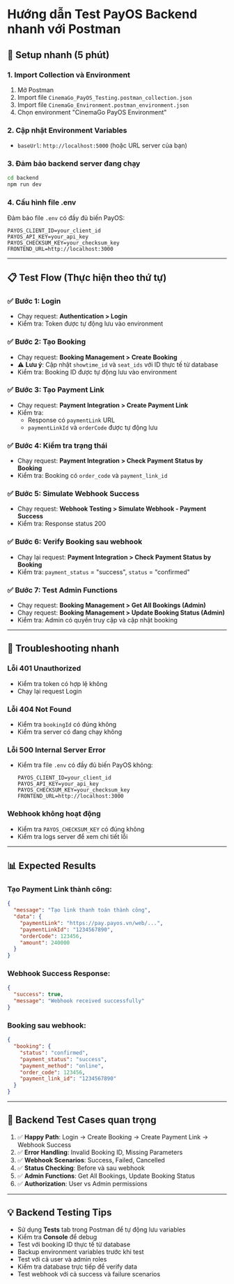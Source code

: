 # Hướng dẫn Test PayOS Backend nhanh với Postman

## 🚀 Setup nhanh (5 phút)

### 1. Import Collection và Environment
1. Mở Postman
2. Import file `CinemaGo_PayOS_Testing.postman_collection.json`
3. Import file `CinemaGo_Environment.postman_environment.json`
4. Chọn environment "CinemaGo PayOS Environment"

### 2. Cập nhật Environment Variables
- `baseUrl`: `http://localhost:5000` (hoặc URL server của bạn)

### 3. Đảm bảo backend server đang chạy
```bash
cd backend
npm run dev
```

### 4. Cấu hình file .env
Đảm bảo file `.env` có đầy đủ biến PayOS:
```env
PAYOS_CLIENT_ID=your_client_id
PAYOS_API_KEY=your_api_key
PAYOS_CHECKSUM_KEY=your_checksum_key
FRONTEND_URL=http://localhost:3000
```

---

## 📋 Test Flow (Thực hiện theo thứ tự)

### ✅ Bước 1: Login
- Chạy request: **Authentication > Login**
- Kiểm tra: Token được tự động lưu vào environment

### ✅ Bước 2: Tạo Booking
- Chạy request: **Booking Management > Create Booking**
- ⚠️ **Lưu ý**: Cập nhật `showtime_id` và `seat_ids` với ID thực tế từ database
- Kiểm tra: Booking ID được tự động lưu vào environment

### ✅ Bước 3: Tạo Payment Link
- Chạy request: **Payment Integration > Create Payment Link**
- Kiểm tra: 
  - Response có `paymentLink` URL
  - `paymentLinkId` và `orderCode` được tự động lưu

### ✅ Bước 4: Kiểm tra trạng thái
- Chạy request: **Payment Integration > Check Payment Status by Booking**
- Kiểm tra: Booking có `order_code` và `payment_link_id`

### ✅ Bước 5: Simulate Webhook Success
- Chạy request: **Webhook Testing > Simulate Webhook - Payment Success**
- Kiểm tra: Response status 200

### ✅ Bước 6: Verify Booking sau webhook
- Chạy lại request: **Payment Integration > Check Payment Status by Booking**
- Kiểm tra: `payment_status` = "success", `status` = "confirmed"

### ✅ Bước 7: Test Admin Functions
- Chạy request: **Booking Management > Get All Bookings (Admin)**
- Chạy request: **Booking Management > Update Booking Status (Admin)**
- Kiểm tra: Admin có quyền truy cập và cập nhật booking

---

## 🔧 Troubleshooting nhanh

### Lỗi 401 Unauthorized
- Kiểm tra token có hợp lệ không
- Chạy lại request Login

### Lỗi 404 Not Found
- Kiểm tra `bookingId` có đúng không
- Kiểm tra server có đang chạy không

### Lỗi 500 Internal Server Error
- Kiểm tra file `.env` có đầy đủ biến PayOS không:
  ```
  PAYOS_CLIENT_ID=your_client_id
  PAYOS_API_KEY=your_api_key
  PAYOS_CHECKSUM_KEY=your_checksum_key
  FRONTEND_URL=http://localhost:3000
  ```

### Webhook không hoạt động
- Kiểm tra `PAYOS_CHECKSUM_KEY` có đúng không
- Kiểm tra logs server để xem chi tiết lỗi

---

## 📊 Expected Results

### Tạo Payment Link thành công:
```json
{
  "message": "Tạo link thanh toán thành công",
  "data": {
    "paymentLink": "https://pay.payos.vn/web/...",
    "paymentLinkId": "1234567890",
    "orderCode": 123456,
    "amount": 240000
  }
}
```

### Webhook Success Response:
```json
{
  "success": true,
  "message": "Webhook received successfully"
}
```

### Booking sau webhook:
```json
{
  "booking": {
    "status": "confirmed",
    "payment_status": "success",
    "payment_method": "online",
    "order_code": 123456,
    "payment_link_id": "1234567890"
  }
}
```

---

## 🎯 Backend Test Cases quan trọng

1. ✅ **Happy Path**: Login → Create Booking → Create Payment Link → Webhook Success
2. ✅ **Error Handling**: Invalid Booking ID, Missing Parameters
3. ✅ **Webhook Scenarios**: Success, Failed, Cancelled
4. ✅ **Status Checking**: Before và sau webhook
5. ✅ **Admin Functions**: Get All Bookings, Update Booking Status
6. ✅ **Authorization**: User vs Admin permissions

---

## 💡 Backend Testing Tips

- Sử dụng **Tests** tab trong Postman để tự động lưu variables
- Kiểm tra **Console** để debug
- Test với booking ID thực tế từ database
- Backup environment variables trước khi test
- Test với cả user và admin roles
- Kiểm tra database trực tiếp để verify data
- Test webhook với cả success và failure scenarios
